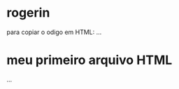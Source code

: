 # rogerin

para copiar o odigo em HTML:
...
<html>
  <h1>meu primeiro arquivo HTML</h1>
  </html>
 ... 
  
